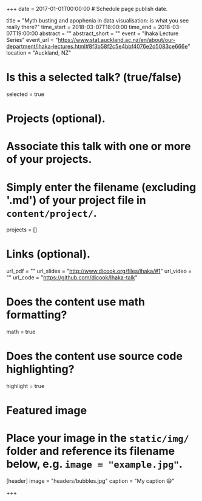 +++
date = 2017-01-01T00:00:00  # Schedule page publish date.

title = "Myth busting and apophenia in data visualisation: is what you see really there?"
time_start = 2018-03-07T18:00:00
time_end = 2018-03-07T19:00:00
abstract = ""
abstract_short = ""
event = "Ihaka Lecture Series"
event_url = "https://www.stat.auckland.ac.nz/en/about/our-department/ihaka-lectures.html#8f3b58f2c5e4bbf4076e2d5083ce666e"
location = "Auckland, NZ"

# Is this a selected talk? (true/false)
selected = true

# Projects (optional).
#   Associate this talk with one or more of your projects.
#   Simply enter the filename (excluding '.md') of your project file in `content/project/`.
projects = []

# Links (optional).
url_pdf = ""
url_slides = "http://www.dicook.org/files/ihaka/#1"
url_video = ""
url_code = "https://github.com/dicook/Ihaka-talk"

# Does the content use math formatting?
math = true

# Does the content use source code highlighting?
highlight = true

# Featured image
# Place your image in the `static/img/` folder and reference its filename below, e.g. `image = "example.jpg"`.
[header]
image = "headers/bubbles.jpg"
caption = "My caption :smile:"

+++

